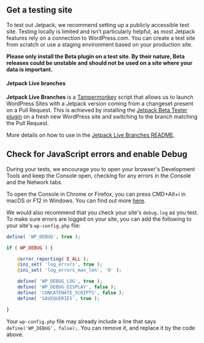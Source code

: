 ## Get a testing site

To test out Jetpack, we recommend setting up a publicly accessible test site. Testing locally is limited and isn’t particularly helpful, as most Jetpack features rely on a connection to WordPress.com. You can create a test site from scratch or use a staging environment based on your production site.

**Please only install the Beta plugin on a test site. By their nature, Beta releases could be unstable and should not be used on a site where your data is important.**

#### Jetpack Live branches

**Jetpack Live Branches** is a [Tampermonkey](https://tampermonkey.net/) script that allows us to launch WordPress Sites with a Jetpack version coming from a changeset present on a Pull Request. This is achieved by installing the [Jetpack Beta Tester plugin](https://github.com/Automattic/jetpack-beta) on a fresh new WordPress site and switching to the branch matching the Pull Request.

More details on how to use in the [Jetpack Live Branches README](https://github.com/Automattic/jetpack/blob/trunk/tools/jetpack-live-branches/README.md#readme).

## Check for JavaScript errors and enable Debug

During your tests, we encourage you to open your browser's Development Tools and keep the Console open, checking for any errors in the Console and the Network tabs.

To open the Console in Chrome or Firefox, you can press CMD+Alt+i in macOS or F12 in Windows. You can find out more [here](https://wordpress.org/support/article/using-your-browser-to-diagnose-javascript-errors/).

We would also recommend that you check your site's `debug.log` as you test.
To make sure errors are logged on your site, you can add the following to your site's `wp-config.php` file:

```php
define( 'WP_DEBUG', true );

if ( WP_DEBUG ) {

	@error_reporting( E_ALL );
	@ini_set( 'log_errors', true );
	@ini_set( 'log_errors_max_len', '0' );

	define( 'WP_DEBUG_LOG', true );
	define( 'WP_DEBUG_DISPLAY', false );
	define( 'CONCATENATE_SCRIPTS', false );
	define( 'SAVEQUERIES', true );

}
```

Your `wp-config.php` file may already include a line that says `define('WP_DEBUG', false);`. You can remove it, and replace it by the code above.
